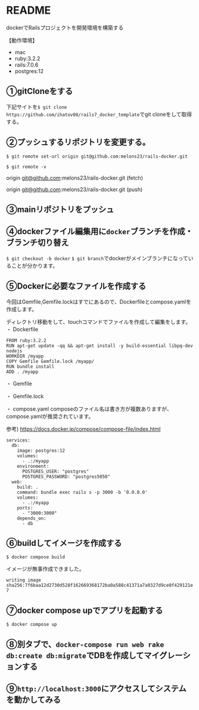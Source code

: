 # README
dockerでRailsプロジェクトを開発環境を構築する

【動作環境】
- mac
- ruby:3.2.2
- rails:7.0.6
- postgres:12
  
## ①gitCloneをする
下記サイトを`$ git clone https://github.com/ihatov08/rails7_docker_template`でgit cloneをして取得する。

## ②プッシュするリポジトリを変更する。
`$ git remote set-url origin git@github.com:melons23/rails-docker.git`

`$ git remote -v`

origin	git@github.com:melons23/rails-docker.git (fetch)

origin	git@github.com:melons23/rails-docker.git (push)


## ③mainリポジトリをプッシュ

## ④dockerファイル編集用に`docker`ブランチを作成・ブランチ切り替え
`$ git checkout -b docker`
`$ git branch`でdockerがメインブランチになっていることが分かります。

## ⑤Dockerに必要なファイルを作成する
今回はGemfile,Gemfile.lockはすでにあるので、Dockerfileとcompose.yamlを作成します。

ディレクトリ移動をして、touchコマンドでファイルを作成して編集をします。
・ Dockerfile
  ```
FROM ruby:3.2.2
RUN apt-get update -qq && apt-get install -y build-essential libpq-dev nodejs
WORKDIR /myapp
COPY Gemfile Gemfile.lock /myapp/
RUN bundle install
ADD . /myapp
 ```

・ Gemfile

・ Gemfile.lock

・ compose.yaml
  composeのファイル名は書き方が複数ありますが、compose.yamlが推奨されています。
  
  参考) https://docs.docker.jp/compose/compose-file/index.html

  ```
  services:
    db:
      image: postgres:12
      volumes: 
        - .:/myapp
      environment:
        POSTGRES_USER: "postgres"
        POSTGRES_PASSWORD: "postgres5050"
    web:
      build: .
      command: bundle exec rails s -p 3000 -b '0.0.0.0'
      volumes:
        - .:/myapp
      ports:
        - "3000:3000"
      depends_on:
        - db
  ```

## ⑥buildしてイメージを作成する
`$ docker compose build `

イメージが無事作成できました。

`writing image sha256:7f6baa12d2730d528f162669368172ba0a588c41371a7a0327d9ce0f429121e7`

## ⑦docker compose upでアプリを起動する
`$ docker compose up`

## ⑧別タブで、`docker-compose run web rake db:create db:migrate`でDBを作成してマイグレーションする

## ⑨`http://localhost:3000`にアクセスしてシステムを動かしてみる
